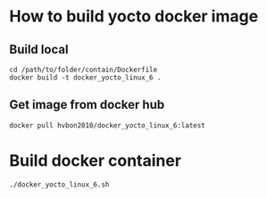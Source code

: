 # How to build yocto docker image
## Build local
```
cd /path/to/folder/contain/Dockerfile
docker build -t docker_yocto_linux_6 .
```
## Get image from docker hub
`docker pull hvbon2010/docker_yocto_linux_6:latest`

# Build docker container
```
./docker_yocto_linux_6.sh
```
